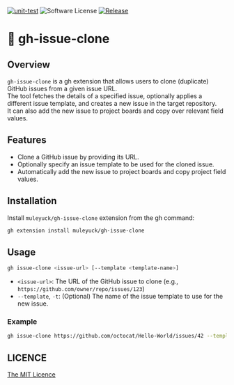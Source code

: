 [![unit-test](https://github.com/muleyuck/gh-issue-clone/actions/workflows/unit-test.yml/badge.svg)](https://github.com/muleyuck/gh-issue-clone/actions/workflows/unit-test.yml)
![Software License](https://img.shields.io/badge/license-MIT-brightgreen.svg?style=flat-square)
[![Release](https://img.shields.io/github/release/muleyuck/gh-issue-clone.svg)](https://github.com/muleyuck/gh-issue-clone/releases/latest)

# 👑 gh-issue-clone

## Overview

`gh-issue-clone` is a gh extension that allows users to clone (duplicate) GitHub issues from a given issue URL.  
The tool fetches the details of a specified issue, optionally applies a different issue template, and creates a new issue in the target repository.  
It can also add the new issue to project boards and copy over relevant field values.

## Features

- Clone a GitHub issue by providing its URL.
- Optionally specify an issue template to be used for the cloned issue.
- Automatically add the new issue to project boards and copy project field values.

## Installation

Install `muleyuck/gh-issue-clone` extension from the gh command:
 ```sh
 gh extension install muleyuck/gh-issue-clone
 ```

## Usage

```sh
gh issue-clone <issue-url> [--template <template-name>]
```

- `<issue-url>`: The URL of the GitHub issue to clone (e.g., `https://github.com/owner/repo/issues/123`)
- `--template`, `-t`: (Optional) The name of the issue template to use for the new issue.

### Example

```sh
gh issue-clone https://github.com/octocat/Hello-World/issues/42 --template "bug_report"
```

## LICENCE

[The MIT Licence](https://github.com/muleyuck/gh-issue-clone/blob/main/LICENSE)

